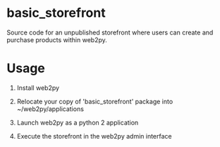 # basic_storefront
Source code for an unpublished storefront where users can create and purchase products within web2py. 


# Usage
1) Install web2py

2) Relocate your copy of 'basic_storefront' package into ~/web2py/applications

3) Launch web2py as a python 2 application

4) Execute the storefront in the web2py admin interface
